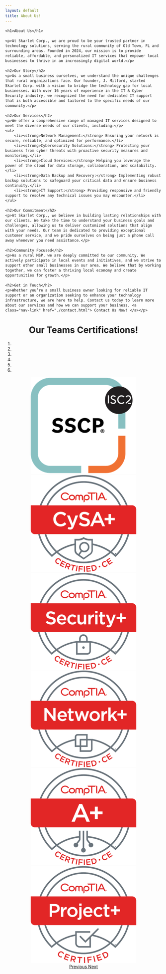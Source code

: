 ```yaml
---
layout: default
title: About Us!
---
```


<center>
<div class="jumbotron jumbotron-fluid">
  <div class="container" style="text-align: left;">
    
    <h1>About Us</h1>

    <p>At Skarlet Corp., we are proud to be your trusted partner in technology solutions, serving the rural community of Old Town, FL and surrounding areas. Founded in 2024, our mission is to provide reliable, affordable, and personalized IT services that empower local businesses to thrive in an increasingly digital world.</p>

    <h2>Our Story</h2>
    <p>As a small business ourselves, we understand the unique challenges that rural organizations face. Our founder, J. Milford, started Skarlet Corp. with a vision to bridge the technology gap for local businesses. With over 16 years of experience in the IT & Cyber Security industry, we recognized the need for dedicated IT support that is both accessible and tailored to the specific needs of our community.</p>

    <h2>Our Services</h2>
    <p>We offer a comprehensive range of managed IT services designed to meet the diverse needs of our clients, including:</p>
    <ul>
        <li><strong>Network Management:</strong> Ensuring your network is secure, reliable, and optimized for performance.</li>
        <li><strong>Cybersecurity Solutions:</strong> Protecting your business from cyber threats with proactive security measures and monitoring.</li>
        <li><strong>Cloud Services:</strong> Helping you leverage the power of the cloud for data storage, collaboration, and scalability.</li>
        <li><strong>Data Backup and Recovery:</strong> Implementing robust backup solutions to safeguard your critical data and ensure business continuity.</li>
        <li><strong>IT Support:</strong> Providing responsive and friendly support to resolve any technical issues you may encounter.</li>
    </ul>

    <h2>Our Commitment</h2>
    <p>At Skarlet Corp., we believe in building lasting relationships with our clients. We take the time to understand your business goals and challenges, allowing us to deliver customized solutions that align with your needs. Our team is dedicated to providing exceptional customer service, and we pride ourselves on being just a phone call away whenever you need assistance.</p>

    <h2>Community Focused</h2>
    <p>As a rural MSP, we are deeply committed to our community. We actively participate in local events and initiatives, and we strive to support other small businesses in our area. We believe that by working together, we can foster a thriving local economy and create opportunities for growth.</p>

    <h2>Get in Touch</h2>
    <p>Whether you’re a small business owner looking for reliable IT support or an organization seeking to enhance your technology infrastructure, we are here to help. Contact us today to learn more about our services and how we can support your business. <a class="nav-link" href="./contact.html"> Contact Us Now! </a></p>
  </div>
  <h1>Our Teams Certifications!</h1>
  <div id="carouselIndicators" class="carousel slide" data-ride="carousel">
  <ol class="carousel-indicators">
    <li data-target="#carouselIndicators" data-slide-to="0" class="active"></li>
    <li data-target="#carouselIndicators" data-slide-to="1"></li>
    <li data-target="#carouselIndicators" data-slide-to="2"></li>
	<li data-target="#carouselIndicators" data-slide-to="3"></li>
	<li data-target="#carouselIndicators" data-slide-to="4"></li>
	<li data-target="#carouselIndicators" data-slide-to="5"></li>
  </ol>
  <div class="carousel-inner">
    <div class="carousel-item active">
      <img class="d-block w-10" src="./img/ISC2 SSCP.png" alt="ISC2 SSCP">
    </div>
    <div class="carousel-item">
      <img class="d-block w-10" src="./img/CySA+ce certified logo.png" alt="CompTIA CySA+ ce">
    </div>
    <div class="carousel-item">
      <img class="d-block w-10" src="./img/SecurityPlus Logo Certified CE.png" alt="CompTIA Security+">
    </div>
	<div class="carousel-item">
      <img class="d-block w-10" src="./img/NetworkPlus Logo Certified CE.png" alt="CompTIA Network+">
    </div>
	<div class="carousel-item">
      <img class="d-block w-10" src="./img/Aplus Logo Certified CE.png" alt="CompTIA A+">
    </div>
	<div class="carousel-item">
      <img class="d-block w-10" src="./img/ProjectPlus Logo Certified.png" alt="CompTIA Project+">
    </div>
  </div>
  <a class="carousel-control-prev" href="#carouselIndicators" role="button" data-slide="prev">
    <span class="carousel-control-prev-icon" aria-hidden="true"></span>
    <span class="sr-only">Previous</span>
  </a>
  <a class="carousel-control-next" href="#carouselIndicators" role="button" data-slide="next">
    <span class="carousel-control-next-icon" aria-hidden="true"></span>
    <span class="sr-only">Next</span>
  </a>
</div>
</div>


</center>